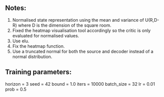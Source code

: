 ## Notes:
1. Normalised state representation using the mean and variance of U(R,D-R) where D is the dimension of the square room. 
2. Fixed the heatmap visualisation tool accordingly so the critic is only evaluated for normalised values. 
3. Use elu. 
4. Fix the heatmap function. 
5. Use a truncated normal for both the source and decoder instead of a normal distribution. 

## Training parameters:
horizon = 3
seed = 42
bound = 1.0
iters = 10000 
batch_size = 32
lr = 0.01
prob = 0.5
